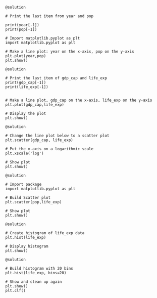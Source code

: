 `@solution`
```{python}
# Print the last item from year and pop

print(year[-1])
print(pop[-1])

# Import matplotlib.pyplot as plt
import matplotlib.pyplot as plt

# Make a line plot: year on the x-axis, pop on the y-axis
plt.plot(year,pop)
plt.show()
```

`@solution`
```{python}
# Print the last item of gdp_cap and life_exp
print(gdp_cap[-1])
print(life_exp[-1])


# Make a line plot, gdp_cap on the x-axis, life_exp on the y-axis
plt.plot(gdp_cap,life_exp)

# Display the plot
plt.show()
```

`@solution`
```{python}
# Change the line plot below to a scatter plot
plt.scatter(gdp_cap, life_exp)

# Put the x-axis on a logarithmic scale
plt.xscale('log')

# Show plot
plt.show()
```

`@solution`
```{python}
# Import package
import matplotlib.pyplot as plt

# Build Scatter plot
plt.scatter(pop,life_exp)

# Show plot
plt.show()
```

`@solution`
```{python}
# Create histogram of life_exp data
plt.hist(life_exp)

# Display histogram
plt.show()
```

`@solution`
```{python}
# Build histogram with 20 bins
plt.hist(life_exp, bins=20)

# Show and clean up again
plt.show()
plt.clf()
```
